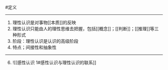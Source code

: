 #定义 

---
1. 理性认识是对事物[[本质]]的反映
2. 理性认识只能由人的理性思维去把握，包括[[概念]]；[[判断]]；[[推理]]等三种形式
3. 阶段：理性认识是认识的高级阶段
4. 特点；间接性和抽象性
---
6. ![[感性认识 1#感性认识与理性认识的联系]]